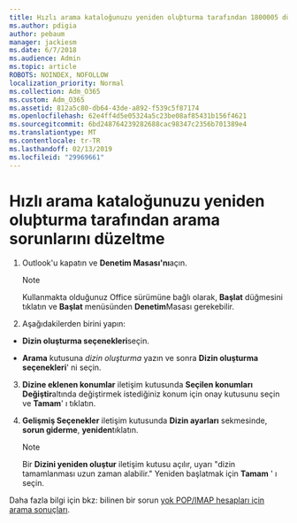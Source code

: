```yaml
---
title: Hızlı arama kataloğunuzu yeniden oluþturma tarafından 1800005 düzeltme arama sorunları
ms.author: pdigia
author: pebaum
manager: jackiesm
ms.date: 6/7/2018
ms.audience: Admin
ms.topic: article
ROBOTS: NOINDEX, NOFOLLOW
localization_priority: Normal
ms.collection: Adm_O365
ms.custom: Adm_O365
ms.assetid: 812a5c80-db64-43de-a892-f539c5f87174
ms.openlocfilehash: 62e4ff4d5e05324a5c23be08af85431b156f4621
ms.sourcegitcommit: 6bd248764239282688cac98347c2356b701389e4
ms.translationtype: MT
ms.contentlocale: tr-TR
ms.lasthandoff: 02/13/2019
ms.locfileid: "29969661"
---
```

# <a name="fix-search-issues-by-rebuilding-your-instant-search-catalog"></a>Hızlı arama kataloğunuzu yeniden oluþturma tarafından arama sorunlarını düzeltme

1. Outlook'u kapatın ve **Denetim Masası'nı**açın.
    
    > [!NOTE]
    > Kullanmakta olduğunuz Office sürümüne bağlı olarak, **Başlat** düğmesini tıklatın ve **Başlat** menüsünden **Denetim**Masası gerekebilir. 
  
2. Aşağıdakilerden birini yapın:
    
  - **Dizin oluşturma seçenekleri**seçin.
    
  - **Arama** kutusuna *dizin oluşturma* yazın ve sonra **Dizin oluşturma seçenekleri**' ni seçin.
    
3. **Dizine eklenen konumlar** iletişim kutusunda **Seçilen konumları Değiştir**altında değiştirmek istediğiniz konum için onay kutusunu seçin ve **Tamam**' ı tıklatın.
    
4. **Gelişmiş Seçenekler** iletişim kutusunda **Dizin ayarları** sekmesinde, **sorun giderme**, **yeniden**tıklatın.
    
    > [!NOTE]
    > Bir **Dizini yeniden oluştur** iletişim kutusu açılır, uyarı "dizin tamamlanması uzun zaman alabilir." Yeniden başlatmak için **Tamam** ' ı seçin. 
  
Daha fazla bilgi için bkz: bilinen bir sorun [yok POP/IMAP hesapları için arama sonuçları](https://support.office.com/article/51c9d2c7-a3db-4358-afdf-50d3a9e57039.aspx).
  

